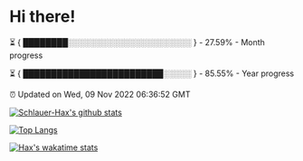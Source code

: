# Hi there!

⏳ { ████████░░░░░░░░░░░░░░░░░░░░░░ } - 27.59% - Month progress

⏳ { █████████████████████████░░░░░ } - 85.55% - Year progress

⏰ Updated on Wed, 09 Nov 2022 06:36:52 GMT


[![Schlauer-Hax's github stats](https://github-readme-stats.vercel.app/api?username=Schlauer-Hax&show_icons=true&theme=dark&count_private=true)](https://github.com/Schlauer-Hax)


[![Top Langs](https://github-readme-stats.vercel.app/api/top-langs/?username=Schlauer-Hax&layout=compact&theme=dark)](https://github.com/Schlauer-Hax?tab=repositories)


[![Hax's wakatime stats](https://github-readme-stats.vercel.app/api/wakatime?username=Hax&theme=dark)](https://wakatime.com/@Hax)

